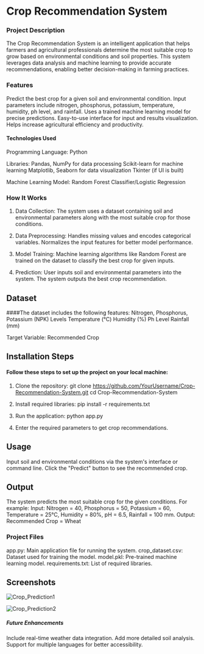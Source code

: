 # Crop Recommendation System

### Project Description
The Crop Recommendation System is an intelligent application that helps farmers and agricultural professionals determine the most suitable crop to grow based on environmental conditions and soil properties. This system leverages data analysis and machine learning to provide accurate recommendations, enabling better decision-making in farming practices.

### Features
Predict the best crop for a given soil and environmental condition.
Input parameters include nitrogen, phosphorus, potassium, temperature, humidity, ph level, and rainfall.
Uses a trained machine learning model for precise predictions.
Easy-to-use interface for input and results visualization.
Helps increase agricultural efficiency and productivity.

#### Technologies Used
Programming Language: Python

Libraries:
Pandas, NumPy for data processing
Scikit-learn for machine learning
Matplotlib, Seaborn for data visualization
Tkinter (if UI is built)

Machine Learning Model: Random Forest Classifier/Logistic Regression

###  How It Works
1. Data Collection:
The system uses a dataset containing soil and environmental parameters along with the most suitable crop for those conditions.

2. Data Preprocessing:
Handles missing values and encodes categorical variables.
Normalizes the input features for better model performance.

3. Model Training:
Machine learning algorithms like Random Forest are trained on the dataset to classify the best crop for given inputs.

4. Prediction:
User inputs soil and environmental parameters into the system.
The system outputs the best crop recommendation.

## Dataset

####The dataset includes the following features:
Nitrogen, Phosphorus, Potassium (NPK) Levels
Temperature (°C)
Humidity (%)
Ph Level
Rainfall (mm)

Target Variable: Recommended Crop

## Installation Steps

#### Follow these steps to set up the project on your local machine:

1. Clone the repository:
git clone https://github.com/YourUsername/Crop-Recommendation-System.git
cd Crop-Recommendation-System

2. Install required libraries:
pip install -r requirements.txt

3. Run the application:
python app.py

4. Enter the required parameters to get crop recommendations.

## Usage

Input soil and environmental conditions via the system's interface or command line.
Click the "Predict" button to see the recommended crop.

## Output

The system predicts the most suitable crop for the given conditions.
For example:
Input: Nitrogen = 40, Phosphorus = 50, Potassium = 60, Temperature = 25°C, Humidity = 80%, pH = 6.5, Rainfall = 100 mm.
Output: Recommended Crop = Wheat

### Project Files
app.py: Main application file for running the system.
crop_dataset.csv: Dataset used for training the model.
model.pkl: Pre-trained machine learning model.
requirements.txt: List of required libraries.

## Screenshots


![Crop_Prediction1](https://github.com/user-attachments/assets/742c85cf-9a71-4ac6-a568-df93094a9c78)




![Crop_Prediction2](https://github.com/user-attachments/assets/b86d20d5-9082-4cca-b551-bc20545bc818)


##### Future Enhancements

Include real-time weather data integration.
Add more detailed soil analysis.
Support for multiple languages for better accessibility.
